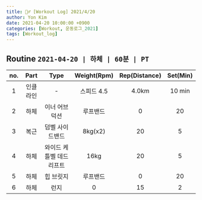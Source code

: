 ```yaml
---
title: 🏋️‍♂️ [Workout Log] 2021/4/20
author: Yon Kim
date: 2021-04-20 10:00:00 +0900
categories: [Workout, 운동로그_2021]
tags: [Workout_log]
---
```


## Routine `2021-04-20 | 하체 | 60분 | PT` ##

|no.|Part|Type|Weight(Rpm)|Rep(Distance)|Set(Min)|
|:---:|:---:|:---:|:---:|:---:|:---:|
|1|인클라인|-|스피드 4.5| 4.0km | 10 min|
|2|하체|이너 어브덕션|루프밴드|0|20|5|
|3|복근|덤벨 사이드밴드|8kg(x2)|20|5
|4|하체|와이드 케틀벨 데드리프트|16kg|20|5
|5|하체|힙 브릿지|루프밴드|0|20|5|
|6|하체|런지|0|15|2



